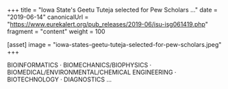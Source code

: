 +++
title = "Iowa State's Geetu Tuteja selected for Pew Scholars ..."
date = "2019-06-14"
canonicalUrl = "https://www.eurekalert.org/pub_releases/2019-06/isu-isg061419.php"
fragment = "content"
weight = 100

[asset]
    image = "iowa-states-geetu-tuteja-selected-for-pew-scholars.jpeg"
+++

BIOINFORMATICS · BIOMECHANICS/BIOPHYSICS · 
BIOMEDICAL/ENVIRONMENTAL/CHEMICAL ENGINEERING · BIOTECHNOLOGY · 
DIAGNOSTICS ...
